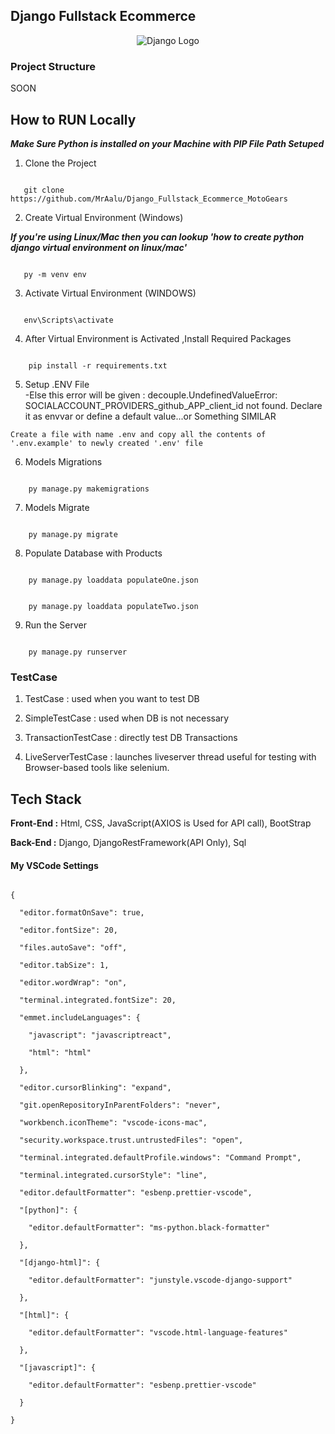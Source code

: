 ## Django Fullstack Ecommerce

<div align="center">

<img src="https://static.djangoproject.com/img/logos/django-logo-positive.svg" alt="Django Logo">

</div>

### Project Structure

SOON

## How to RUN Locally

**_Make Sure Python is installed on your Machine with PIP File Path Setuped_**

1. Clone the Project

```

   git clone https://github.com/MrAalu/Django_Fullstack_Ecommerce_MotoGears

```

2. Create Virtual Environment (Windows)

**_If you're using Linux/Mac then you can lookup 'how to create python django virtual environment on linux/mac'_**

```

   py -m venv env

```

3. Activate Virtual Environment (WINDOWS)

```

   env\Scripts\activate

```

4. After Virtual Environment is Activated ,Install Required Packages

```

    pip install -r requirements.txt

```

5. Setup .ENV File  
   -Else this error will be given : decouple.UndefinedValueError: SOCIALACCOUNT_PROVIDERS_github_APP_client_id not found. Declare it as envvar or define a default value...or Something SIMILAR

```
Create a file with name .env and copy all the contents of '.env.example' to newly created '.env' file
```

6. Models Migrations

```

    py manage.py makemigrations

```

7. Models Migrate

```

    py manage.py migrate

```

8. Populate Database with Products

```

    py manage.py loaddata populateOne.json

```

```

    py manage.py loaddata populateTwo.json

```

9. Run the Server

```

    py manage.py runserver

```

### TestCase

1. TestCase : used when you want to test DB

2. SimpleTestCase : used when DB is not necessary

3. TransactionTestCase : directly test DB Transactions

4. LiveServerTestCase : launches liveserver thread useful for testing with Browser-based tools like selenium.

## Tech Stack

**Front-End :** Html, CSS, JavaScript(AXIOS is Used for API call), BootStrap

**Back-End :** Django, DjangoRestFramework(API Only), Sql

#### My VSCode Settings

```

{

  "editor.formatOnSave": true,

  "editor.fontSize": 20,

  "files.autoSave": "off",

  "editor.tabSize": 1,

  "editor.wordWrap": "on",

  "terminal.integrated.fontSize": 20,

  "emmet.includeLanguages": {

    "javascript": "javascriptreact",

    "html": "html"

  },

  "editor.cursorBlinking": "expand",

  "git.openRepositoryInParentFolders": "never",

  "workbench.iconTheme": "vscode-icons-mac",

  "security.workspace.trust.untrustedFiles": "open",

  "terminal.integrated.defaultProfile.windows": "Command Prompt",

  "terminal.integrated.cursorStyle": "line",

  "editor.defaultFormatter": "esbenp.prettier-vscode",

  "[python]": {

    "editor.defaultFormatter": "ms-python.black-formatter"

  },

  "[django-html]": {

    "editor.defaultFormatter": "junstyle.vscode-django-support"

  },

  "[html]": {

    "editor.defaultFormatter": "vscode.html-language-features"

  },

  "[javascript]": {

    "editor.defaultFormatter": "esbenp.prettier-vscode"

  }

}

```
